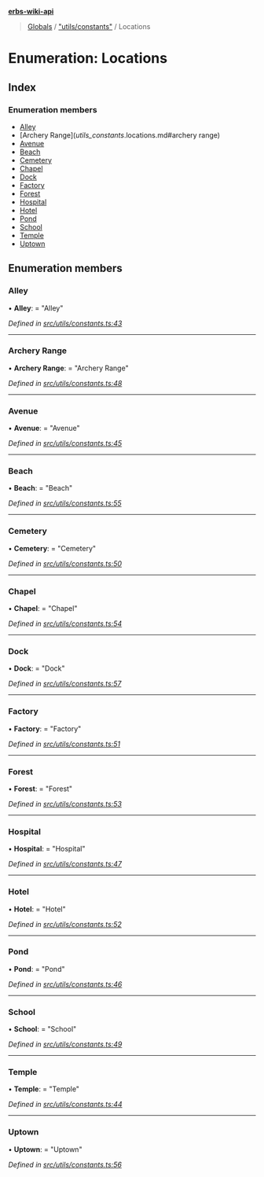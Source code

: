 **[erbs-wiki-api](../README.md)**

> [Globals](../globals.md) / ["utils/constants"](../modules/_utils_constants_.md) / Locations

# Enumeration: Locations

## Index

### Enumeration members

* [Alley](_utils_constants_.locations.md#alley)
* [Archery Range](_utils_constants_.locations.md#archery range)
* [Avenue](_utils_constants_.locations.md#avenue)
* [Beach](_utils_constants_.locations.md#beach)
* [Cemetery](_utils_constants_.locations.md#cemetery)
* [Chapel](_utils_constants_.locations.md#chapel)
* [Dock](_utils_constants_.locations.md#dock)
* [Factory](_utils_constants_.locations.md#factory)
* [Forest](_utils_constants_.locations.md#forest)
* [Hospital](_utils_constants_.locations.md#hospital)
* [Hotel](_utils_constants_.locations.md#hotel)
* [Pond](_utils_constants_.locations.md#pond)
* [School](_utils_constants_.locations.md#school)
* [Temple](_utils_constants_.locations.md#temple)
* [Uptown](_utils_constants_.locations.md#uptown)

## Enumeration members

### Alley

•  **Alley**:  = "Alley"

*Defined in [src/utils/constants.ts:43](https://github.com/PaulEndri/eternal-return-project/blob/1ca823a/wikidata/src/utils/constants.ts#L43)*

___

### Archery Range

•  **Archery Range**:  = "Archery Range"

*Defined in [src/utils/constants.ts:48](https://github.com/PaulEndri/eternal-return-project/blob/1ca823a/wikidata/src/utils/constants.ts#L48)*

___

### Avenue

•  **Avenue**:  = "Avenue"

*Defined in [src/utils/constants.ts:45](https://github.com/PaulEndri/eternal-return-project/blob/1ca823a/wikidata/src/utils/constants.ts#L45)*

___

### Beach

•  **Beach**:  = "Beach"

*Defined in [src/utils/constants.ts:55](https://github.com/PaulEndri/eternal-return-project/blob/1ca823a/wikidata/src/utils/constants.ts#L55)*

___

### Cemetery

•  **Cemetery**:  = "Cemetery"

*Defined in [src/utils/constants.ts:50](https://github.com/PaulEndri/eternal-return-project/blob/1ca823a/wikidata/src/utils/constants.ts#L50)*

___

### Chapel

•  **Chapel**:  = "Chapel"

*Defined in [src/utils/constants.ts:54](https://github.com/PaulEndri/eternal-return-project/blob/1ca823a/wikidata/src/utils/constants.ts#L54)*

___

### Dock

•  **Dock**:  = "Dock"

*Defined in [src/utils/constants.ts:57](https://github.com/PaulEndri/eternal-return-project/blob/1ca823a/wikidata/src/utils/constants.ts#L57)*

___

### Factory

•  **Factory**:  = "Factory"

*Defined in [src/utils/constants.ts:51](https://github.com/PaulEndri/eternal-return-project/blob/1ca823a/wikidata/src/utils/constants.ts#L51)*

___

### Forest

•  **Forest**:  = "Forest"

*Defined in [src/utils/constants.ts:53](https://github.com/PaulEndri/eternal-return-project/blob/1ca823a/wikidata/src/utils/constants.ts#L53)*

___

### Hospital

•  **Hospital**:  = "Hospital"

*Defined in [src/utils/constants.ts:47](https://github.com/PaulEndri/eternal-return-project/blob/1ca823a/wikidata/src/utils/constants.ts#L47)*

___

### Hotel

•  **Hotel**:  = "Hotel"

*Defined in [src/utils/constants.ts:52](https://github.com/PaulEndri/eternal-return-project/blob/1ca823a/wikidata/src/utils/constants.ts#L52)*

___

### Pond

•  **Pond**:  = "Pond"

*Defined in [src/utils/constants.ts:46](https://github.com/PaulEndri/eternal-return-project/blob/1ca823a/wikidata/src/utils/constants.ts#L46)*

___

### School

•  **School**:  = "School"

*Defined in [src/utils/constants.ts:49](https://github.com/PaulEndri/eternal-return-project/blob/1ca823a/wikidata/src/utils/constants.ts#L49)*

___

### Temple

•  **Temple**:  = "Temple"

*Defined in [src/utils/constants.ts:44](https://github.com/PaulEndri/eternal-return-project/blob/1ca823a/wikidata/src/utils/constants.ts#L44)*

___

### Uptown

•  **Uptown**:  = "Uptown"

*Defined in [src/utils/constants.ts:56](https://github.com/PaulEndri/eternal-return-project/blob/1ca823a/wikidata/src/utils/constants.ts#L56)*

